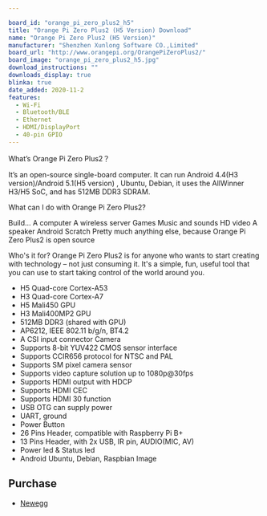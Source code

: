 ```yaml
---

board_id: "orange_pi_zero_plus2_h5"
title: "Orange Pi Zero Plus2 (H5 Version) Download"
name: "Orange Pi Zero Plus2 (H5 Version)"
manufacturer: "Shenzhen Xunlong Software CO.,Limited"
board_url: "http://www.orangepi.org/OrangePiZeroPlus2/"
board_image: "orange_pi_zero_plus2_h5.jpg"
download_instructions: ""
downloads_display: true
blinka: true
date_added: 2020-11-2
features:
  - Wi-Fi
  - Bluetooth/BLE
  - Ethernet
  - HDMI/DisplayPort
  - 40-pin GPIO
---
```


What’s Orange Pi Zero Plus2？

It’s an open-source single-board computer. It can run Android 4.4(H3 version)/Android 5.1(H5 version) , Ubuntu, Debian, it uses the AllWinner H3/H5 SoC, and has 512MB DDR3 SDRAM.


What can I do with Orange Pi Zero Plus2?

Build…
A computer
A wireless server
Games
Music and sounds
HD video
A speaker
Android
Scratch
Pretty much anything else, because Orange Pi Zero Plus2 is open source


Who's it for?
Orange Pi Zero Plus2 is for anyone who wants to start creating with technology – not just consuming it. It's a simple, fun, useful tool that you can use to start taking control of the world around you.

- H5 Quad-core Cortex-A53 
- H3 Quad-core Cortex-A7
- H5 Mali450 GPU
- H3 Mali400MP2 GPU
- 512MB DDR3 (shared with GPU)
- AP6212, IEEE 802.11 b/g/n, BT4.2
- A CSI input connector Camera
- Supports 8-bit YUV422 CMOS sensor interface
- Supports CCIR656 protocol for NTSC and PAL
- Supports SM pixel camera sensor
- Supports video capture solution up to 1080p@30fps
- Supports HDMI output with HDCP
- Supports HDMI CEC
- Supports HDMI 30 function
- USB OTG can supply power
- UART, ground
- Power Button
- 26 Pins Header, compatible with Raspberry Pi B+
- 13 Pins Header, with 2x USB, IR pin, AUDIO(MIC, AV)
- Power led & Status led
- Android Ubuntu, Debian, Raspbian Image

## Purchase
* [Newegg](https://www.newegg.com/p/285-002U-00005)
